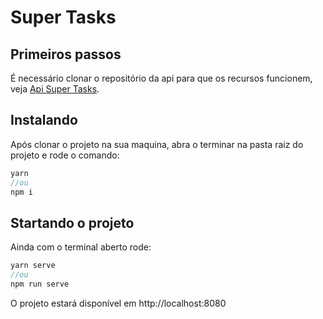 # Super Tasks

## Primeiros passos
É necessário clonar o repositório da api para que os recursos funcionem, veja [Api Super Tasks](https://github.com/allefss94/my-tasks_backend).

## Instalando
Após clonar o projeto na sua maquina, abra o terminar na pasta raiz do projeto e rode o comando:

~~~javascript
yarn
//ou
npm i
~~~

## Startando o projeto

Ainda com o terminal aberto rode:

~~~javascript
yarn serve
//ou
npm run serve
~~~

O projeto estará disponível em http://localhost:8080
